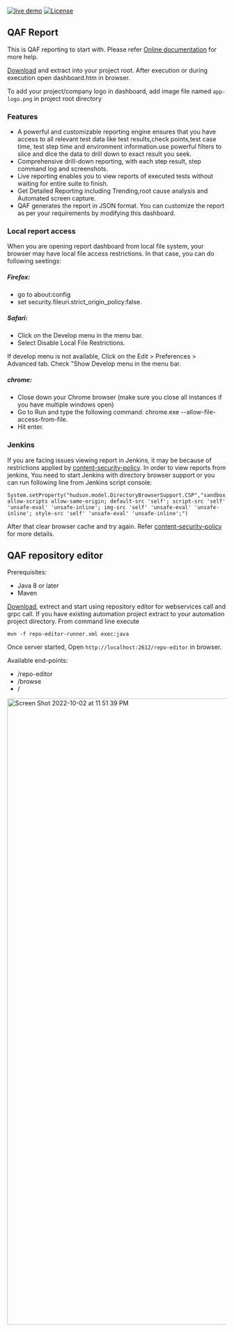 [![live demo](https://img.shields.io/static/v1?label=Dashboard&message=Live%20Demo&color=pista)](https://qmetry.github.io/qaf/latest/dashboard.htm)
[![License](https://img.shields.io/github/license/infostretch/qaf-report.svg)](http://www.opensource.org/licenses/mit-license.php)

## QAF Report 

This is QAF reporting to start with. Please refer [Online documentation](https://qmetry.github.io/qaf/latest/qaf_reporting.html) for more help.

[Download](https://github.com/infostretch/qaf-report/archive/master.zip) and extract into your project root. After execution or during execution open dashboard.htm in browser. 

To add your project/company logo in dashboard, add image file named `app-logo.png` in project root directory

### Features
 
<ul>
<li>A powerful and customizable reporting engine ensures that you have access to all relevant test data like test results,check points,test case time, test step time and environment information.use powerful filters to slice and dice the data to drill down to exact result you seek.</li>
<li>Comprehensive drill-down reporting, with each step result, step command log and screenshots.</li>
<li>Live reporting enables you to view reports of executed tests without waiting for entire suite to finish.</li>
<li>Get Detailed Reporting including Trending,root cause analysis and Automated screen capture.</li>
<li>QAF generates the report in JSON format. You can customize the report as per your requirements by modifying this dashboard.</li>
</ul>

### Local report access
When you are opening report dashboard from local file system, your browser may have local file access restrictions. In that case, you can do following seetings:

##### Firefox:
 - go to about:config
 - set security.fileuri.strict_origin_policy:false. 
##### Safari:
 - Click on the Develop menu in the menu bar. 
 - Select Disable Local File Restrictions.
 
If develop menu is not available, Click on the Edit > Preferences > Advanced tab. Check "Show Develop menu in the menu bar.

##### chrome:
 - Close down your Chrome browser (make sure you close all instances if you have multiple windows open)
 - Go to Run and type the following command: chrome.exe --allow-file-access-from-file.
 - Hit enter.

### Jenkins
If you are facing issues viewing report in Jenkins, it may be because of restrictions applied by [content-security-policy](https://www.jenkins.io/doc/book/security/configuring-content-security-policy/).
In order to view reports from jenkins, You need to start Jenkins with directory browser support or you can run following line from Jenkins script console:

```
System.setProperty("hudson.model.DirectoryBrowserSupport.CSP","sandbox allow-scripts allow-same-origin; default-src 'self'; script-src 'self' 'unsafe-eval' 'unsafe-inline'; img-src 'self' 'unsafe-eval' 'unsafe-inline'; style-src 'self' 'unsafe-eval' 'unsafe-inline';")
```
After that clear browser cache and try again. Refer [content-security-policy](https://www.jenkins.io/doc/book/security/configuring-content-security-policy/) for more details.

## QAF repository editor

Prerequisites:
 - Java 8 or later
 - Maven

[Download](https://github.com/infostretch/qaf-report/archive/refs/heads/master.zip), extrect and start using repository editor for webservices call and grpc call. If you have existing automation project extract to your automation project directory.
From command line execute

```
mvn -f repo-editor-runner.xml exec:java

```

Once server started, Open `http://localhost:2612/repo-editor` in browser.

Available end-points:
 - /repo-editor
 - /browse
 - /
<img width="1439" alt="Screen Shot 2022-10-02 at 11 51 39 PM" src="https://user-images.githubusercontent.com/110619/193645905-411e8c90-782a-40d7-9384-84c4f9797c32.png">

